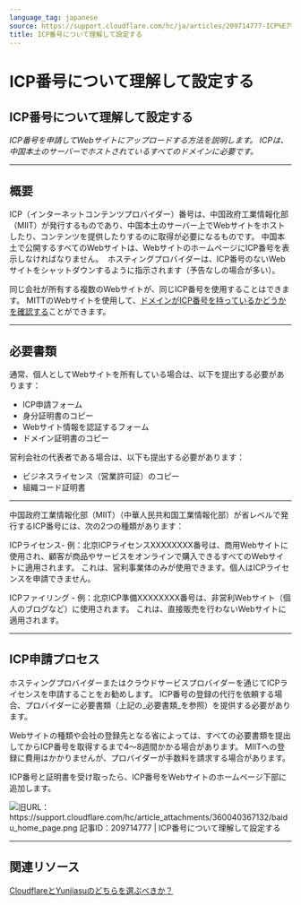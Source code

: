 ```yaml
---
language_tag: japanese
source: https://support.cloudflare.com/hc/ja/articles/209714777-ICP%E7%95%AA%E5%8F%B7%E3%81%AB%E3%81%A4%E3%81%84%E3%81%A6%E7%90%86%E8%A7%A3%E3%81%97%E3%81%A6%E8%A8%AD%E5%AE%9A%E3%81%99%E3%82%8B
title: ICP番号について理解して設定する
---
```


# ICP番号について理解して設定する

## ICP番号について理解して設定する

_ICP番号を申請してWebサイトにアップロードする方法を説明します。 ICPは、中国本土のサーバーでホストされているすべてのドメインに必要です。_

___

## 概要

ICP（インターネットコンテンツプロバイダー）番号は、中国政府工業情報化部（MIIT）が発行するものであり、中国本土のサーバー上でWebサイトをホストしたり、コンテンツを提供したりするのに取得が必要になるものです。 中国本土で公開するすべてのWebサイトは、WebサイトのホームページにICP番号を表示しなければなりません。  ホスティングプロバイダーは、ICP番号のないWebサイトをシャットダウンするように指示されます（予告なしの場合が多い）。

同じ会社が所有する複数のWebサイトが、同じICP番号を使用することはできます。 MITTのWebサイトを使用して、[ドメインがICP番号を持っているかどうかを確認する](http://www.beian.miit.gov.cn/publish/query/indexFirst.action)ことができます。

___

## 必要書類

通常、個人としてWebサイトを所有している場合は、以下を提出する必要があります：

-   ICP申請フォーム
-   身分証明書のコピー
-   Webサイト情報を認証するフォーム
-   ドメイン証明書のコピー

営利会社の代表者である場合は、以下も提出する必要があります：

-   ビジネスライセンス（営業許可証）のコピー
-   組織コード証明書 

___

中国政府工業情報化部（MIIT）（中華人民共和国工業情報化部）が省レベルで発行するICP番号には、次の2つの種類があります：

ICPライセンス- 例：北京ICPライセンスXXXXXXXX番号は、商用Webサイトに使用され、顧客が商品やサービスをオンラインで購入できるすべてのWebサイトに適用されます。 これは、営利事業体のみが使用できます。個人はICPライセンスを申請できません。

ICPファイリング - 例：北京ICP準備XXXXXXXX番号は、非営利Webサイト（個人のブログなど）に使用されます。 これは、直接販売を行わないWebサイトに適用されます。

___

## ICP申請プロセス

ホスティングプロバイダーまたはクラウドサービスプロバイダーを通じてICPライセンスを申請することをお勧めします。 ICP番号の登録の代行を依頼する場合、プロバイダーに必要書類（上記の_必要書類_を参照）を提供する必要があります。

Webサイトの種類や会社の登録先となる省によっては、すべての必要書類を提出してからICP番号を取得するまで4～8週間かかる場合があります。 MIITへの登録に費用はかかりませんが、プロバイダーが手数料を請求する場合があります。

ICP番号と証明書を受け取ったら、ICP番号をWebサイトのホームページ下部に追加します。 

![旧URL： https://support.cloudflare.com/hc/article_attachments/360040367132/baidu_home_page.png 記事ID：209714777 | ICP番号について理解して設定する](/support/static/hc-import-baidu_home_page.png)

___

## 関連リソース

[CloudflareとYunjiasuのどちらを選ぶべきか？](https://support.cloudflare.com/hc/articles/209156358)

